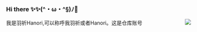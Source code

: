 <!--
**yaolin6666/yaolin6666** is a ✨ _special_ ✨ repository because its `README.md` (this file) appears on your GitHub profile.
-->
### Hi there ✨✨(^・ω・^§)ﾉ🌽
<a href="#">
  <img align="right" src="https://github-readme-stats.vercel.app/api?username=ayayuki6666&show_icons=true&locale=cn" />
</a>  

我是羽祈Hanori,可以称呼我羽祈或者Hanori。这是仓库账号<br/>
